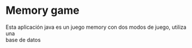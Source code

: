 # Memory game

Esta aplicación java es un juego memory con dos modos de juego, utiliza una  
base de datos 
